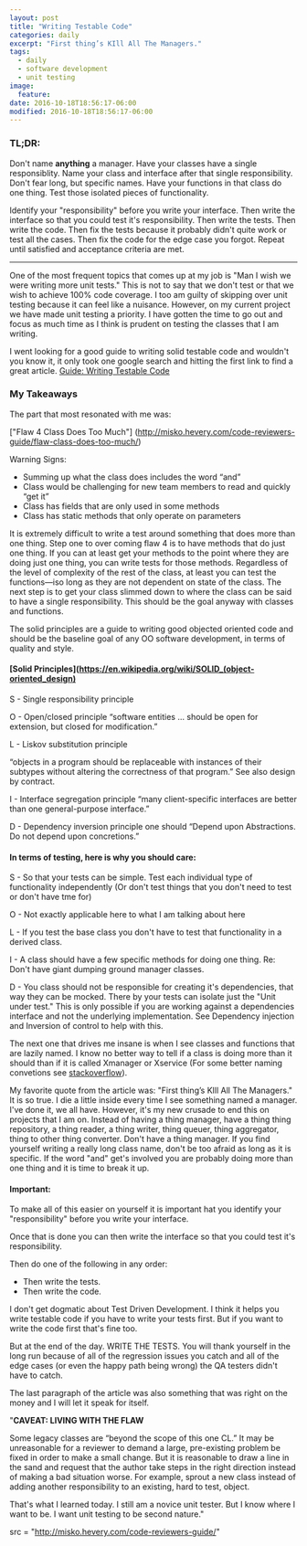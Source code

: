 ```yaml
---
layout: post
title: "Writing Testable Code"
categories: daily
excerpt: "First thing’s KIll All The Managers."
tags:
  - daily
  - software development
  - unit testing
image:
  feature:
date: 2016-10-18T18:56:17-06:00
modified: 2016-10-18T18:56:17-06:00
---
```


### TL;DR:
Don't name **anything** a manager. Have your classes have a single responsiblity. Name your class and interface after that single responsibility. Don't fear long, but specific names.  Have your functions in that class do one thing. Test those isolated pieces of functionality.

 Identify your "responsibility" before you write your interface. Then write the interface so that you could test it's responsibility. Then write the tests. Then write the code. Then fix the tests because it probably didn't quite work or test all the cases. Then fix the code for the edge case you forgot. Repeat until satisfied and acceptance criteria are met.

--------

One of the most frequent topics that comes up at my job is "Man I wish we were writing more unit tests." This is not to say that we don't test or that we wish to achieve 100% code coverage. I too am guilty of skipping over unit testing because it can feel like a nuisance. However, on my current project we have made unit testing a priority. I have gotten the time to go out and focus as much time as I think is prudent on testing the classes that I am writing.

I went looking for a good guide to writing solid testable code and wouldn't you know it, it only took one google search and hitting the first link to find a great article. [Guide: Writing Testable Code](http://misko.hevery.com/code-reviewers-guide/)

### My Takeaways

The part that most resonated with me was:

["Flaw 4 Class Does Too Much"] (http://misko.hevery.com/code-reviewers-guide/flaw-class-does-too-much/)

Warning Signs:
- Summing up what the class does includes the word “and”
- Class would be challenging for new team members to read and quickly “get it”
- Class has fields that are only used in some methods
- Class has static methods that only operate on parameters

It is extremely difficult to write a test around something that does more than one thing. Step one to over coming flaw 4 is to have methods that do just one thing. If you can at least get your methods to the point where they are doing just one thing, you can write tests for those methods. Regardless of the level of complexity of the rest of the class, at least you can test the functions—iso  long as they are not dependent on state of the class. The next step is to get your class slimmed down to where the class can be said to have a single responsibility. This should be the goal anyway with classes and functions.

The solid principles are a guide to writing good objected oriented code and should be the baseline goal of any OO software development, in terms of quality and style.

 #### [Solid Principles](https://en.wikipedia.org/wiki/SOLID_(object-oriented_design)

S	- Single responsibility principle

O	- Open/closed principle
“software entities … should be open for extension, but closed
for modification.”

L	- Liskov substitution principle

“objects in a program should be replaceable with instances of their subtypes without altering the correctness of that program.” See also design by contract.

I	- Interface segregation principle
“many client-specific interfaces are better than one general-purpose interface.”

D	- Dependency inversion principle
one should “Depend upon Abstractions. Do not depend upon concretions.”

#### In terms of testing, here is why you should care:
S - So that your tests can be simple. Test each individual type of functionality independently (Or don't test things that you don't need to test or don't have tme for)

O - Not exactly applicable here to what I am talking about here

L - If you test the base class you don't have to test that functionality in a derived class.

I - A class should have a few specific methods for doing one thing. Re: Don't have giant dumping ground manager classes.

D - You class should not be responsible for creating it's dependencies, that way they can be mocked. There by your tests can isolate just the "Unit under test." This is only possible if you are working against a dependencies interface and not the underlying implementation. See Dependency injection and Inversion of control to help with this.


The next one that drives me insane is when I see classes and functions that are lazily named. I know no better way to tell if a class is doing more than it should than if it is called Xmanager or Xservice (For some better naming convetions see [stackoverflow](http://stackoverflow.com/questions/1866794/naming-classes-how-to-avoid-calling-everything-a-whatevermanager)).

My favorite quote from the article was: "First thing’s KIll All The Managers." It is so true. I die a little inside every time I see something named a manager. I've done it, we all have. However, it's my new crusade to end this on projects that I am on. Instead of having a thing manager, have a thing thing repository, a thing reader, a thing writer, thing queuer, thing aggregator, thing to other thing converter. Don't have a thing manager. If you find yourself writing a really long class name, don't be too afraid as long as it is specific. If the word "and" get's involved you are probably doing more than one thing and it is time to break it up.

#### Important:
To make all of this easier on yourself it is important hat you identify your "responsibility" before you write your interface.

Once that is done you can then write the interface so that you could test it's responsibility.

  Then do one of the following in any order:
  - Then write the tests.
  - Then write the code.

  I don't get dogmatic about Test Driven Development. I think it helps you write testable code if you have to write your tests first. But if you want to write the code first that's fine too.

  But at the end of the day. WRITE THE TESTS. You will thank yourself in the long run because of all of the regression issues you catch and all of the edge cases (or even the happy path being wrong) the QA testers didn't have to catch.  

  The last paragraph of the article was also something that was right on the money and I will let it speak for itself.

 "**CAVEAT: LIVING WITH THE FLAW**

  Some legacy classes are “beyond the scope of this one CL.” It may be unreasonable for a reviewer to demand a large, pre-existing problem be fixed in order to make a small change. But it is reasonable to draw a line in the sand and request that the author take steps in the right direction instead of making a bad situation worse. For example, sprout a new class instead of adding another responsibility to an existing, hard to test, object.

That's what I learned today. I still am a novice unit tester. But I know where I want to be. I want unit testing to be second nature."

src = "http://misko.hevery.com/code-reviewers-guide/"
